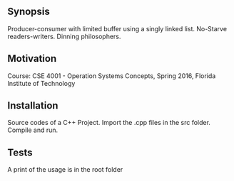 ## Synopsis

Producer-consumer with limited buffer using a singly linked list. 
No-Starve readers-writers.
Dinning philosophers. 

## Motivation

Course: CSE 4001 - Operation Systems Concepts, Spring 2016, Florida Institute of Technology

## Installation

Source codes of a C++ Project. 
    Import the .cpp files in the src folder.
    Compile and run.

## Tests

A print of the usage is in the root folder